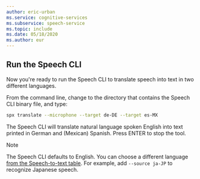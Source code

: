 ```yaml
---
author: eric-urban
ms.service: cognitive-services
ms.subservice: speech-service
ms.topic: include
ms.date: 05/18/2020
ms.author: eur
---
```



## Run the Speech CLI

Now you're ready to run the Speech CLI to translate speech into text in two different languages.

From the command line, change to the directory that contains the Speech CLI binary file, and type:

```bash
spx translate --microphone --target de-DE --target es-MX
```

The Speech CLI will translate natural language spoken English into text printed in German and (Mexican) Spanish.
Press ENTER to stop the tool.

> [!NOTE]
> The Speech CLI defaults to English. You can choose a different language [from the Speech-to-text table](../../../../language-support.md?tabs=stt).
> For example, add `--source ja-JP` to recognize Japanese speech.
